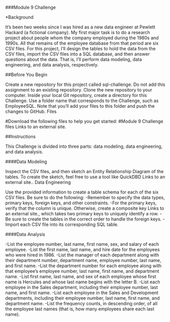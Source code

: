###Module 9 Challenge

*Background

It’s been two weeks since I was hired as a new data engineer at Pewlett Hackard (a fictional company). My first major task is to do a research project about people whom the company employed during the 1980s and 1990s. All that remains of the employee database from that period are six CSV files.
For this project, I’ll design the tables to hold the data from the CSV files, import the CSV files into a SQL database, and then answer questions about the data. That is, I’ll perform data modeling, data engineering, and data analysis, respectively.

##Before You Begin

Create a new repository for this project called sql-challenge. Do not add this assignment to an existing repository.
Clone the new repository to your computer.
Inside your local Git repository, create a directory for this Challenge. Use a folder name that corresponds to the Challenge, such as EmployeeSQL.
Note that you’ll add your files to this folder and push the changes to GitHub.
Files

#Download the following files to help you get started:
#Module 9 Challenge files Links to an external site.

##Instructions

This Challenge is divided into three parts: data modeling, data engineering, and data analysis.

####Data Modeling

Inspect the CSV files, and then sketch an Entity Relationship Diagram of the tables. To create the sketch, feel free to use a tool like QuickDBD Links to an external site..
Data Engineering

Use the provided information to create a table schema for each of the six CSV files. Be sure to do the following:
  -Remember to specify the data types, primary keys, foreign keys, and other constraints.
  -For the primary keys, verify that the column is unique. Otherwise, create a composite key Links to an external site., which takes two primary keys to uniquely identify a row.
  -Be sure to create the tables in the correct order to handle the foreign keys.
  -Import each CSV file into its corresponding SQL table.

####Data Analysis

  -List the employee number, last name, first name, sex, and salary of each employee.
  -List the first name, last name, and hire date for the employees who were hired in 1986.
  -List the manager of each department along with their department number, department name, employee number, last name, and first name.
  -List the department number for each employee along with that employee’s employee number, last name, first name, and department name.
  -List first name, last name, and sex of each employee whose first name is Hercules and whose last name begins with the letter B.
  -List each employee in the Sales department, including their employee number, last name, and first name.
  -List each employee in the Sales and Development departments, including their employee number, last name, first name, and department name.
  -List the frequency counts, in descending order, of all the employee last names (that is, how many employees share each last name).
